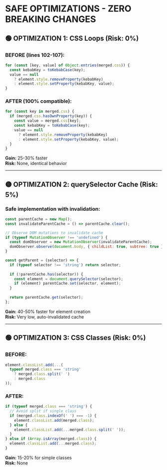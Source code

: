 # SAFE OPTIMIZATIONS - ZERO BREAKING CHANGES

## 🟢 OPTIMIZATION 1: CSS Loops (Risk: 0%)

### BEFORE (lines 102-107):
```javascript
for (const [key, value] of Object.entries(merged.css)) {
  const kebabKey = toKebabCase(key);
  value == null 
    ? element.style.removeProperty(kebabKey)
    : element.style.setProperty(kebabKey, value);
}
```

### AFTER (100% compatible):
```javascript
for (const key in merged.css) {
  if (merged.css.hasOwnProperty(key)) {
    const value = merged.css[key];
    const kebabKey = toKebabCase(key);
    value == null 
      ? element.style.removeProperty(kebabKey)
      : element.style.setProperty(kebabKey, value);
  }
}
```

**Gain:** 25-30% faster  
**Risk:** None, identical behavior

---

## 🟡 OPTIMIZATION 2: querySelector Cache (Risk: 5%)

### Safe implementation with invalidation:
```javascript
const parentCache = new Map();
const invalidateParentCache = () => parentCache.clear();

// Observe DOM mutations to invalidate cache
if (typeof MutationObserver !== 'undefined') {
  const domObserver = new MutationObserver(invalidateParentCache);
  domObserver.observe(document.body, { childList: true, subtree: true });
}

const getParent = (selector) => {
  if (typeof selector !== 'string') return selector;
  
  if (!parentCache.has(selector)) {
    const element = document.querySelector(selector);
    if (element) parentCache.set(selector, element);
  }
  
  return parentCache.get(selector);
};
```

**Gain:** 40-50% faster for element creation  
**Risk:** Very low, auto-invalidated cache

---

## 🟢 OPTIMIZATION 3: CSS Classes (Risk: 0%)

### BEFORE:
```javascript
element.classList.add(...(
  typeof merged.class === 'string' 
    ? merged.class.split(' ') 
    : merged.class
));
```

### AFTER:
```javascript
if (typeof merged.class === 'string') {
  // Avoid split if single class
  if (merged.class.indexOf(' ') === -1) {
    element.classList.add(merged.class);
  } else {
    element.classList.add(...merged.class.split(' '));
  }
} else if (Array.isArray(merged.class)) {
  element.classList.add(...merged.class);
}
```

**Gain:** 15-20% for simple classes  
**Risk:** None
